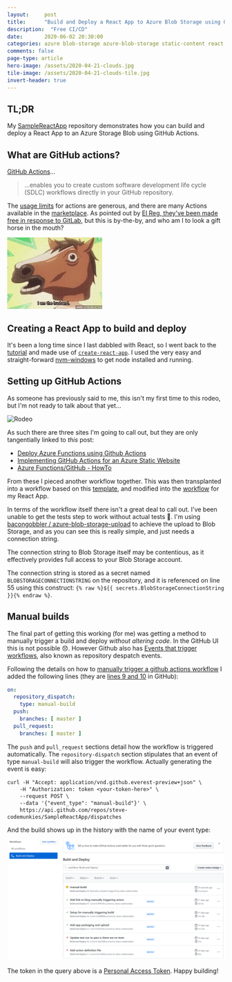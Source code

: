 ```yaml
---
layout: 	post
title:  	"Build and Deploy a React App to Azure Blob Storage using Github Actions"
description:  "Free CI/CD"
date:   	2020-06-02 20:30:00
categories: azure blob-storage azure-blob-storage static-content react github github-actions
comments: false
page-type: article
hero-image: /assets/2020-04-21-clouds.jpg
tile-image: /assets/2020-04-21-clouds-tile.jpg
invert-header: true
---
```


## TL;DR

My [SampleReactApp](https://github.com/steve-codemunkies/SampleReactApp) repository demonstrates how you can build and deploy a React App to an Azure Storage Blob using GitHub Actions.

## What are GitHub actions?

[GitHub Actions](https://help.github.com/en/actions/getting-started-with-github-actions/about-github-actions)...

> ...enables you to create custom software development life cycle (SDLC) workflows directly in your GitHub repository.

The [usage limits](https://help.github.com/en/actions/getting-started-with-github-actions/about-github-actions#usage-limits) for actions are generous, and there are many Actions available in the [marketplace](https://github.com/marketplace?type=actions). As pointed out by [El Reg, they've been made free in response to GitLab](https://www.theregister.com/2020/04/15/github_core_features_free_price_drop/), but this is by-the-by, and who am I to look a gift horse in the mouth?

![I actually have no idea](/assets/2020-06-02-gift-horse.gif)

## Creating a React App to build and deploy

It's been a long time since I last dabbled with React, so I went back to the [tutorial](https://reactjs.org/tutorial/tutorial.html) and made use of [`create-react-app`](https://create-react-app.dev/). I used the very easy and straight-forward [nvm-windows](https://github.com/coreybutler/nvm-windows) to get node installed and running.

## Setting up GitHub Actions

As someone has previously said to me, this isn't my first time to this rodeo, but I'm not ready to talk about that yet...

![Rodeo](/assets/2020-06-02-rodeo.gif)

As such there are three sites I'm going to call out, but they are only tangentially linked to _this_ post:

* [Deploy Azure Functions using Github Actions](https://dev.to/azure/deploying-azure-functions-with-github-actions-c5p)
* [Implementing GitHub Actions for an Azure Static Website](https://dev.to/azure/implementing-github-actions-for-an-azure-static-website-488h)
* [Azure Functions/GitHub - HowTo](https://docs.microsoft.com/en-us/azure/azure-functions/functions-how-to-github-actions?tabs=csharp)

From these I pieced another workflow together. This was then transplanted into a workflow based on this [template](https://github.com/actions/starter-workflows/blob/87a8d83e309a179bf1d126a21cb7669c830b0e0e/ci/node.js.yml), and modified into the [workflow](https://github.com/steve-codemunkies/SampleReactApp/blob/master/.github/workflows/continuous-integration.yml) for my React App.

In terms of the workflow itself there isn't a great deal to call out. I've been unable to get the tests step to work without actual tests 🤔. I'm using [bacongobbler / azure-blob-storage-upload](https://github.com/bacongobbler/azure-blob-storage-upload) to achieve the upload to Blob Storage, and as you can see this is really simple, and just needs a connection string.

The connection string to Blob Storage itself may be contentious, as it effectively provides full access to your Blob Storage account.

The connection string is stored as a secret named `BLOBSTORAGECONNECTIONSTRING` on the repository, and it is referenced on line 55 using this construct: `{% raw %}${{ secrets.BlobStorageConnectionString }}{% endraw %}`.

## Manual builds

The final part of getting this working (for me) was getting a method to manually trigger a build and deploy _without altering code_. In the GitHub UI this is not possible 😞. However Github also has [Events that trigger workflows](https://help.github.com/en/actions/reference/events-that-trigger-workflows), also known as repository despatch events.

Following the details on how to [manually trigger a github actions workflow](https://goobar.io/2019/12/07/manually-trigger-a-github-actions-workflow/) I added the following lines (they are [lines 9 and 10](https://github.com/steve-codemunkies/SampleReactApp/blob/master/.github/workflows/continuous-integration.yml#L9-L10) in GitHub):

```yaml
on:
  repository_dispatch:
    type: manual-build
  push:
    branches: [ master ]
  pull_request:
    branches: [ master ]
```

The `push` and `pull_request` sections detail how the workflow is triggered automatically. The `repository-dispatch` section stipulates that an event of type `manual-build` will also trigger the workflow. Actually generating the event is easy:

```shell
curl -H "Accept: application/vnd.github.everest-preview+json" \
    -H "Authorization: token <your-token-here>" \
    --request POST \
    --data '{"event_type": "manual-build"}' \
    https://api.github.com/repos/steve-codemunkies/SampleReactApp/dispatches
```

And the build shows up in the history with the name of your event type:

![A manual build in progress](/assets/2020-06-02-manual-build.png)

The token in the query above is a [Personal Access Token](https://help.github.com/en/github/authenticating-to-github/creating-a-personal-access-token-for-the-command-line). Happy building!